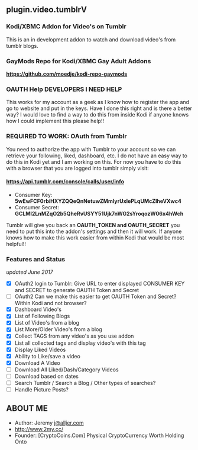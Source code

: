 ## plugin.video.tumblrV
### Kodi/XBMC Addon for Video's on Tumblr
This is an in development addon to watch and download video's from tumblr blogs.
### GayMods Repo for Kodi/XBMC Gay Adult Addons
**https://github.com/moedje/kodi-repo-gaymods**

### OAUTH Help DEVELOPERS I NEED HELP
This works for my account as a geek as I know how to register the app and go to website and put in the keys. Have I done this right and is there a better way? I would love to find a way to do this from inside Kodi if anyone knows how I could implement this please help!!

### REQUIRED TO WORK: OAuth from Tumblr
You need to authorize the app with Tumblr to your account so we can retrieve your following, liked, dashboard, etc. I do not have an easy way to do this in Kodi yet and I am working on this. For now you have to do this with a browser that you are logged into tumblr simply visit:

#### https://api.tumblr.com/console/calls/user/info
- Consumer Key:
**5wEwFCF0rbiHXYZQQeQnNetuwZMmIyrUxIePLqUMcZlheVXwc4**
- Consumer Secret:
**GCLMI2LnMZqO2b5QheRvUSYY51Ujk7nWG2sYroqozW06x4hWch**

Tumblr will give you back an **OAUTH_TOKEN and OAUTH_SECRET** you need to put this into the addon's settings and then it will work. If anyone knows how to make this work easier from within Kodi that would be most helpful!!
### Features and Status 
*updated June 2017*

- [x] OAuth2 login to Tumblr: Give URL to enter displayed CONSUMER KEY and SECRET to generate OAUTH Token and Secret
- [ ] OAuth2 Can we make this easier to get OAUTH Token and Secret? Within Kodi and not browser?
- [x] Dashboard Video's
- [x] List of Following Blogs
- [x] List of Video's from a blog
- [x] List More/Older Video's from a blog
- [x] Collect TAGS from any video's as you use addon
- [x] List all collected tags and display video's with this tag
- [x] Display Liked Videos
- [x] Ability to Like/save a video
- [x] Download A Video
- [ ] Download All Liked/Dash/Category Videos
- [ ] Download based on dates
- [ ] Search Tumblr / Search a Blog / Other types of searches?
- [ ] Handle Picture Posts?

## ABOUT ME
- Author: Jeremy j@alljer.com
- http://www.2my.cc/ 
- Founder: [CryptoCoins.Com] Physical CryptoCurrency Worth Holding Onto